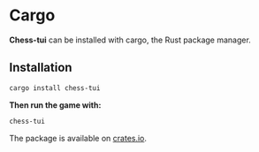 # Cargo

**Chess-tui** can be installed with cargo, the Rust package manager.


## Installation

```bash
cargo install chess-tui
```

**Then run the game with:**
```bash
chess-tui
```

The package is available on [crates.io](https://crates.io/crates/chess-tui).